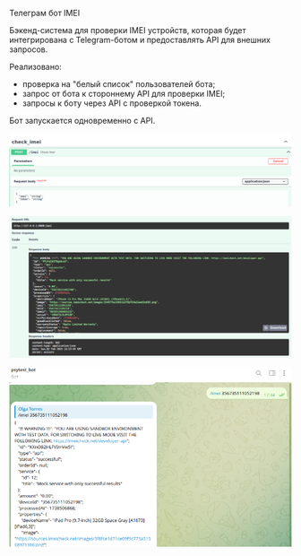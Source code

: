 Телеграм бот IMEI

Бэкенд-система для проверки IMEI устройств,
которая будет интегрирована с Telegram-ботом и предоставлять API для внешних запросов.

Реализовано:
- проверка на "белый список" пользователей бота;
- запрос от бота к стороннему API для проверки IMEI;
- запросы к боту через API с проверкой токена.

Бот запускается одновременно с API.

![пример запроса API](images/pic2.png)

![пример запроса API](images/pic1.png)

![пример запроса bot](images/pic3.png)